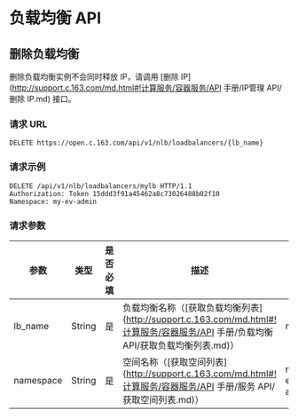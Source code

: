 # 负载均衡 API

## 删除负载均衡

删除负载均衡实例不会同时释放 IP，请调用 [删除 IP](http://support.c.163.com/md.html#!计算服务/容器服务/API 手册/IP管理 API/删除 IP.md) 接口。

### 请求 URL

`DELETE https://open.c.163.com/api/v1/nlb/loadbalancers/{lb_name}`


### 请求示例

```http
DELETE /api/v1/nlb/loadbalancers/mylb HTTP/1.1
Authorization: Token 15ddd3f91a45462a8c73026488b02f10
Namespace: my-ev-admin
```

### 请求参数

|    参数   |  类型  | 是否必填 |                       描述                       |   示例值    |
| --------- | ------ | -------- | ------------------------------------------------ | ----------- |
| lb_name   | String | 是       | 负载均衡名称（[获取负载均衡列表](http://support.c.163.com/md.html#!计算服务/容器服务/API 手册/负载均衡 API/获取负载均衡列表.md)） | mylb        |
| namespace | String | 是       | 空间名称（[获取空间列表](http://support.c.163.com/md.html#!计算服务/容器服务/API 手册/服务 API/获取空间列表.md)）         | my-ev-admin |

